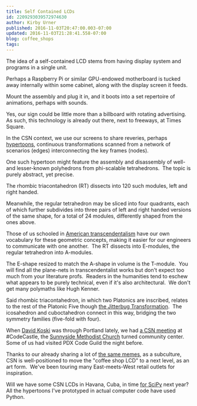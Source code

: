 ```yaml
---
title: Self Contained LCDs
id: 2209293039572974630
author: Kirby Urner
published: 2016-11-03T20:47:00.003-07:00
updated: 2016-11-03T21:28:41.558-07:00
blog: coffee_shops
tags: 
---
```


[](https://www.flickr.com/photos/kirbyurner/30701850795/in/dateposted-public/)

The idea of a self-contained LCD stems from having display system and programs in a single unit.

Perhaps a Raspberry Pi or similar GPU-endowed motherboard is tucked away internally within some cabinet, along with the display screen it feeds.

Mount the assembly and plug it in, and it boots into a set repertoire of animations, perhaps with sounds.

Yes, our sign could be little more than a billboard with rotating advertising.  As such, this technology is already out there, next to freeways, at Times Square.

In the CSN context, we use our screens to share reveries, perhaps [hypertoons](http://worldgame.blogspot.com/2016/07/hypertoons-etc.html), continuous transformations scanned from a network of scenarios (edges) interconnecting the key frames (nodes).

One such hypertoon might feature the assembly and disassembly of well- and lesser-known polyhedrons from phi-scalable tetrahedrons.  The topic is purely abstract, yet precise.

The rhombic triacontahedron (RT) dissects into 120 such modules, left and right handed.

Meanwhile, the regular tetrahedron may be sliced into four quadrants, each of which further subdivides into three pairs of left and right handed versions of the same shape, for a total of 24 modules, differently shaped from the ones above.

Those of us schooled in [American transcendentalism](https://flic.kr/p/NMkM2d) have our own vocabulary for these geometric concepts, making it easier for our engineers to communicate with one another.  The RT dissects into E-modules, the regular tetrahedron into A-modules.

The E-shape resized to match the A-shape in volume is the T-module.  You will find all the plane-nets in transcendentalist works but don't expect too much from your literature profs.  Readers in the humanities tend to eschew what appears to be purely technical, even if it's also architectural.  We don't get many polymaths like Hugh Kenner.

Said rhombic triacontahedron, in which two Platonics are inscribed, relates to the rest of the Platonic Five though [the Jitterbug Transformation](http://controlroom.blogspot.com/2015/02/a-tale-of-two-logos.html).  The icosahedron and cuboctahedron connect in this way, bridging the two symmetry families (five-fold with four).

When [David Koski](http://worldgame.blogspot.com/2016/11/wanderers-2016111.html) was through Portland lately, we had [a CSN meeting](http://mybizmo.blogspot.com/2016/11/scholars-meet.html) at #CodeCastle, the [Sunnyside Methodist Church](http://worldgame.blogspot.com/2016/06/ghost-church.html) turned community center.  Some of us had visited PDX Code Guild the night before.

Thanks to our already sharing a lot of [the same memes](http://koskiskiosk.com/original-t-module/t-module-as-120th-of-rhombic-triacontahedron/), as a subculture, CSN is well-positioned to move the "coffee shop LCD" to a next level, as an art form.  We've been touring many East-meets-West retail outlets for inspiration.

Will we have some CSN LCDs in Havana, Cuba, in time [for SciPy](http://conf.scipyla.org/) next year?  All the hypertoons I've prototyped in actual computer code have used Python.

[](https://www.flickr.com/photos/kirbyurner/30115127354/in/dateposted-public/)